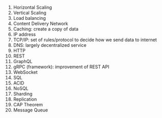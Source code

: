 1. Horizontal Scaling
2. Vertical Scaling
3. Load balancing
4. Content Delivery Network
5. Caching: create a copy of data 
6. IP address
7. TCP/IP: set of rules/protocol to decide how we send data to internet
8. DNS: largely decentralized service
9. HTTP
10. REST
11. GraphQL
12. gRPC (framework): improvement of REST API
13. WebSocket
14. SQL
15. ACID
16. NoSQL
17. Sharding
18. Replication
19. CAP Theorem
20. Message Queue